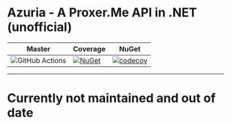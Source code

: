 # Azuria - A Proxer.Me API in .NET (unofficial)

Master | Coverage | NuGet
------ | -------- | ----- 
![GitHub Actions](https://shields-staging-pr-3913.herokuapp.com/github/actions/InfiniteSoul/Azuria/master?style=for-the-badge) | [![NuGet](https://img.shields.io/nuget/v/Azuria.svg?style=for-the-badge)](https://www.nuget.org/packages/Azuria) | [![codecov](https://img.shields.io/codecov/c/github/InfiniteSoul/Azuria?style=for-the-badge)](https://codecov.io/gh/InfiniteSoul/Azuria)

---

# Currently not maintained and out of date 
